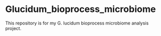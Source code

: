 # Glucidum_bioprocess_microbiome
This repository is for my G. lucidum bioprocess microbiome analysis project.
